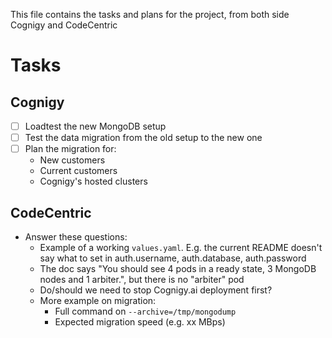 This file contains the tasks and plans for the project, from both side Cognigy and CodeCentric

# Tasks
## Cognigy

- [ ] Loadtest the new MongoDB setup
- [ ] Test the data migration from the old setup to the new one
- [ ] Plan the migration for:
  - New customers
  - Current customers
  - Cognigy's hosted clusters

## CodeCentric
- Answer these questions:
  - Example of a working `values.yaml`. E.g. the current README doesn't say what to set in auth.username, auth.database, auth.password
  - The doc says "You should see 4 pods in a ready state, 3 MongoDB nodes and 1 arbiter.", but there is no "arbiter" pod
  - Do/should we need to stop Cognigy.ai deployment first?
  - More example on migration:
    - Full command on `--archive=/tmp/mongodump`
    - Expected migration speed (e.g. xx MBps)